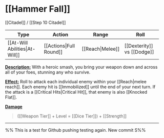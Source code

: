 # [[Hammer Fall]]

[[Citadel]] / [[Step 10 Citadel]]

| Type                           | Action                  | Range            | Roll                       |
| ------------------------------ | ----------------------- | ---------------- | -------------------------- |
| [[At-Will Abilities\|At-Will]] | [[Actions\|Full Round]] | [[Reach\|Melee]] | [[Dexterity]] vs [[Dodge]] |

<u>**Description:**</u> With a heroic smash, you bring your weapon down and across all of your foes, stunning any who survive.

<u>**Effect:**</u> Roll to attack each individual enemy within your [[Reach\|melee reach]]. Each enemy hit is [[Immobilized]] until the end of your next turn. If the attack is a [[Critical Hits\|Critical Hit]], that enemy is also [[Knocked Flat\]].

<u>**Damage**</u>
>([[Weapon Tier]] + Level = [[Dice Tier]]) + [[Strength]]

---

%% This is a test for Github pushing testing again. New commit S%%
